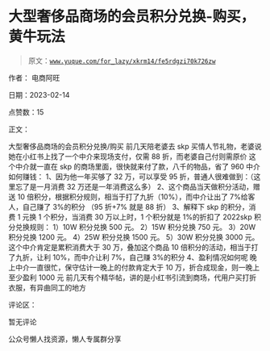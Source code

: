 # 大型奢侈品商场的会员积分兑换-购买，黄牛玩法

> 原文：[`www.yuque.com/for_lazy/xkrm14/fe5rdgzi70k726zw`](https://www.yuque.com/for_lazy/xkrm14/fe5rdgzi70k726zw)

作者： 电商阿旺

日期：2023-02-14

点赞数：15

正文：

大型奢侈品商场的会员积分兑换/购买 前几天陪老婆去 skp 买情人节礼物，老婆说她在小红书上找了一个中介来现场支付，仅需 88 折，而老婆自己付则需原价 这个中介就一直在 skp 的商场里面，很快就来付了款，八千的物品，省了 960 中介如何赚钱： 1、因为他一年买够了 32 万，可以享受 95 折，普通人很难做到：（这里忘了是一月消费 32 万还是一年消费这么多） 2、这个商品当天做积分活动，赠送 10 倍积分，根据积分规则，相当于打了九折（10%），而中介让出了 7%给客人，自己赚了 3%的积分 （95 折+7% 就是 88 折） 3、解释下 skp 的积分，消费 1 元换 1 个积分，当消费 30 万以上时，1 个积分就是 1%的折扣了 2022skp 积分兑换规则： 1）10W 积分兑换 500 元。 2）15W 积分兑换 750 元。 3）20W 积分兑换 1200 元。 4）25W 积分兑换 1500 元。 5）30W 积分兑换 3000 元。 这个中介肯定是累积消费大于 30 万，叠加这个商品 10 倍积分的活动，相当于打了九折，让利 10%，而中介让利 7%，自己赚 3%的积分 4、盈利情况如何呢 晚上中介一直很忙，保守估计一晚上的付款肯定大于 10 万，折合成现金，则一晚上至少盈利 1000 元 前几天有个精华帖，讲的是小红书引流到商场，代用户买打折衣服，有异曲同工的地方

评论区：

暂无评论

公众号懒人找资源，懒人专属群分享

